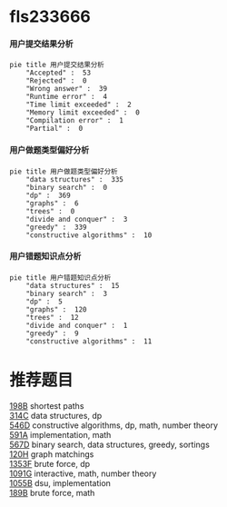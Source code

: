 # fls233666

<!-- tabs:start -->



#### **用户提交结果分析**

```mermaid
pie title 用户提交结果分析
    "Accepted" :  53
    "Rejected" :  0
    "Wrong answer" :  39
    "Runtime error" :  4
    "Time limit exceeded" :  2
    "Memory limit exceeded" :  0
    "Compilation error" :  1
    "Partial" :  0
```

#### **用户做题类型偏好分析**

```mermaid
pie title 用户做题类型偏好分析
    "data structures" :  335
    "binary search" :  0
    "dp" :  369
    "graphs" :  6
    "trees" :  0
    "divide and conquer" :  3
    "greedy" :  339
    "constructive algorithms" :  10
```
#### **用户错题知识点分析**

```mermaid
pie title 用户错题知识点分析
    "data structures" :  15
    "binary search" :  3
    "dp" :  5
    "graphs" :  120
    "trees" :  12
    "divide and conquer" :  1
    "greedy" :  9
    "constructive algorithms" :  11
```



<!-- tabs:end -->
# 推荐题目
[198B](https://codeforces.com/contest/198/problem/B)		shortest paths		  
[314C](https://codeforces.com/contest/314/problem/C)		data structures,
                        dp		  
[546D](https://codeforces.com/contest/546/problem/D)		constructive algorithms,
                        dp,
                        math,
                        number theory		  
[591A](https://codeforces.com/contest/591/problem/A)		implementation,
                        math		  
[567D](https://codeforces.com/contest/567/problem/D)		binary search,
                        data structures,
                        greedy,
                        sortings		  
[120H](https://codeforces.com/contest/120/problem/H)		graph matchings		  
[1353F](https://codeforces.com/contest/1353/problem/F)		brute force,
                        dp		  
[1091G](https://codeforces.com/contest/1091/problem/G)		interactive,
                        math,
                        number theory		  
[1055B](https://codeforces.com/contest/1055/problem/B)		dsu,
                        implementation		  
[189B](https://codeforces.com/contest/189/problem/B)		brute force,
                        math		  

